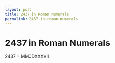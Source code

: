 ```yaml
---
layout: post
title: 2437 in Roman Numerals
permalink: 2437-in-roman-numerals
---
```


# 2437 in Roman Numerals

2437 = MMCDXXXVII
